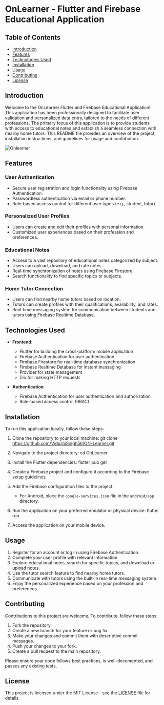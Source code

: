 # OnLearner - Flutter and Firebase Educational Application

## Table of Contents
- [Introduction](#introduction)
- [Features](#features)
- [Technologies Used](#technologies-used)
- [Installation](#installation)
- [Usage](#usage)
- [Contributing](#contributing)
- [License](#license)

## Introduction

Welcome to the OnLearner Flutter and Firebase Educational Application! This application has been professionally designed to facilitate user validation and personalized data entry, tailored to the needs of different professions. The primary focus of this application is to provide students with access to educational notes and establish a seamless connection with nearby home tutors. This README file provides an overview of the project, installation instructions, and guidelines for usage and contribution.

![Onlearner](https://drive.google.com/file/d/1curxy1VzlZusPXfgHZKf_Qc98chrmLDf/view?usp=sharing)


## Features

### User Authentication
- Secure user registration and login functionality using Firebase Authentication.
- Passwordless authentication via email or phone number.
- Role-based access control for different user types (e.g., student, tutor).

### Personalized User Profiles
- Users can create and edit their profiles with personal information.
- Customized user experiences based on their profession and preferences.

### Educational Notes
- Access to a vast repository of educational notes categorized by subject.
- Users can upload, download, and rate notes.
- Real-time synchronization of notes using Firebase Firestore.
- Search functionality to find specific topics or subjects.

### Home Tutor Connection
- Users can find nearby home tutors based on location.
- Tutors can create profiles with their qualifications, availability, and rates.
- Real-time messaging system for communication between students and tutors using Firebase Realtime Database.

## Technologies Used

- **Frontend**:
  - Flutter for building the cross-platform mobile application
  - Firebase Authentication for user authentication
  - Firebase Firestore for real-time database synchronization
  - Firebase Realtime Database for instant messaging
  - Provider for state management
  - Dio for making HTTP requests

- **Authentication**:
  - Firebase Authentication for user authentication and authorization
  - Role-based access control (RBAC)

## Installation

To run this application locally, follow these steps:

1. Clone the repository to your local machine:
   git clone https://github.com/VidushiSingh56/ON-Learner.git

2. Navigate to the project directory:
   cd OnLearner

3. Install the Flutter dependencies:
   flutter pub get

4. Create a Firebase project and configure it according to the Firebase setup guidelines.

5. Add the Firebase configuration files to the project:
   - For Android, place the `google-services.json` file in the `android/app` directory.

6. Run the application on your preferred emulator or physical device:
   flutter run

7. Access the application on your mobile device.

## Usage

1. Register for an account or log in using Firebase Authentication.
2. Complete your user profile with relevant information.
3. Explore educational notes, search for specific topics, and download or upload notes.
4. Use the tutor search feature to find nearby home tutors.
5. Communicate with tutors using the built-in real-time messaging system.
6. Enjoy the personalized experience based on your profession and preferences.

## Contributing

Contributions to this project are welcome. To contribute, follow these steps:

1. Fork the repository.
2. Create a new branch for your feature or bug fix.
3. Make your changes and commit them with descriptive commit messages.
4. Push your changes to your fork.
5. Create a pull request to the main repository.

Please ensure your code follows best practices, is well-documented, and passes any existing tests.

## License


This project is licensed under the MIT License - see the [LICENSE](LICENSE) file for details.
